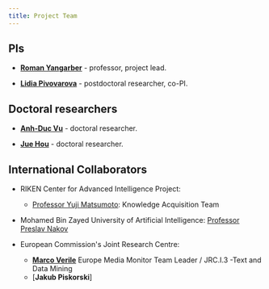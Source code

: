 ```yaml
---
title: Project Team
---
```


## PIs

- [__Roman Yangarber__](https://researchportal.helsinki.fi/fi/persons/roman-yangarber) - professor, project lead.

- [__Lidia Pivovarova__](https://researchportal.helsinki.fi/en/persons/lidia-pivovarova) - postdoctoral researcher, co-PI.

## Doctoral researchers

- [__Anh-Duc Vu__](https://researchportal.helsinki.fi/fi/persons/duc-vu-anh) - doctoral researcher.

- [__Jue Hou__](https://researchportal.helsinki.fi/fi/persons/jue-hou) - doctoral researcher.

## International Collaborators

- RIKEN Center for Advanced Intelligence Project:
  - [Professor Yuji Matsumoto](https://www.riken.jp/en/research/labs/aip/goalorient_tech/knowl_acqui/index.html): Knowledge Acquisition Team 
  
- Mohamed Bin Zayed University of Artificial Intelligence:
  [Professor Preslav Nakov](https://mbzuai.ac.ae/study/faculty/preslav-nakov/)

- European Commission's Joint Research Centre:
  - [__Marco Verile__](http://emm.newsbrief.eu/overview.html) Europe Media Monitor Team Leader / JRC.I.3 -Text and Data Mining
  - [__Jakub Piskorski__] 

